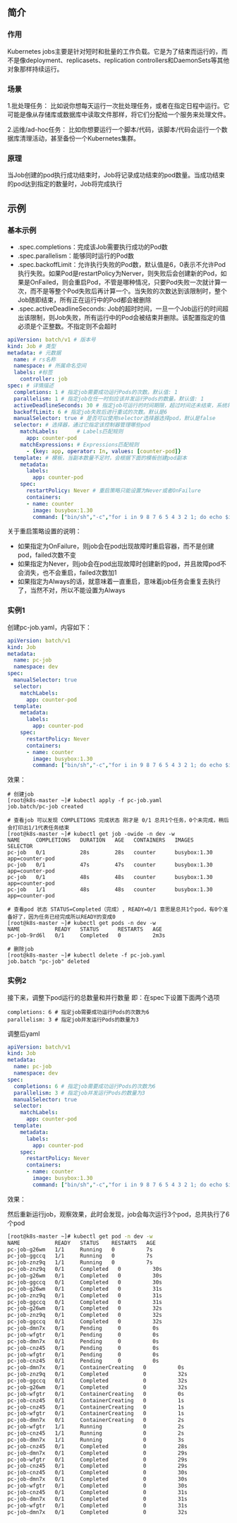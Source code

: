 ## 简介

### 作用

Kubernetes jobs主要是针对短时和批量的工作负载。它是为了结束而运行的，而不是像deployment、replicasets、replication controllers和DaemonSets等其他对象那样持续运行。

### 场景

1.批处理任务： 比如说你想每天运行一次批处理任务，或者在指定日程中运行。它可能是像从存储库或数据库中读取文件那样，将它们分配给一个服务来处理文件。

2.运维/ad-hoc任务： 比如你想要运行一个脚本/代码，该脚本/代码会运行一个数据库清理活动，甚至备份一个Kubernetes集群。

### 原理

当Job创建的pod执行成功结束时，Job将记录成功结束的pod数量。当成功结束的pod达到指定的数量时，Job将完成执行

## 示例

### 基本示例
* .spec.completions：完成该Job需要执行成功的Pod数
* .spec.parallelism：能够同时运行的Pod数
* .spec.backoffLimit：允许执行失败的Pod数，默认值是6，0表示不允许Pod执行失败。如果Pod是restartPolicy为Nerver，则失败后会创建新的Pod，如果是OnFailed，则会重启Pod，不管是哪种情况，只要Pod失败一次就计算一次，而不是等整个Pod失败后再计算一个。当失败的次数达到该限制时，整个Job随即结束，所有正在运行中的Pod都会被删除
* .spec.activeDeadlineSeconds: Job的超时时间，一旦一个Job运行的时间超出该限制，则Job失败，所有运行中的Pod会被结束并删除。该配置指定的值必须是个正整数。不指定则不会超时

```yaml
apiVersion: batch/v1 # 版本号
kind: Job # 类型       
metadata: # 元数据
  name: # rs名称 
  namespace: # 所属命名空间 
  labels: #标签
    controller: job
spec: # 详情描述
  completions: 1 # 指定job需要成功运行Pods的次数。默认值: 1
  parallelism: 1 # 指定job在任一时刻应该并发运行Pods的数量。默认值: 1
  activeDeadlineSeconds: 30 # 指定job可运行的时间期限，超过时间还未结束，系统将会尝试进行终止。
  backoffLimit: 6 # 指定job失败后进行重试的次数。默认是6
  manualSelector: true # 是否可以使用selector选择器选择pod，默认是false
  selector: # 选择器，通过它指定该控制器管理哪些pod
    matchLabels:      # Labels匹配规则
      app: counter-pod
    matchExpressions: # Expressions匹配规则
      - {key: app, operator: In, values: [counter-pod]}
  template: # 模板，当副本数量不足时，会根据下面的模板创建pod副本
    metadata:
      labels:
        app: counter-pod
    spec:
      restartPolicy: Never # 重启策略只能设置为Never或者OnFailure
      containers:
      - name: counter
        image: busybox:1.30
        command: ["bin/sh","-c","for i in 9 8 7 6 5 4 3 2 1; do echo $i;sleep 2;done"]
```

关于重启策略设置的说明：
* 如果指定为OnFailure，则job会在pod出现故障时重启容器，而不是创建pod，failed次数不变
* 如果指定为Never，则job会在pod出现故障时创建新的pod，并且故障pod不会消失，也不会重启，failed次数加1
* 如果指定为Always的话，就意味着一直重启，意味着job任务会重复去执行了，当然不对，所以不能设置为Always


### 实例1
创建pc-job.yaml，内容如下：
```yaml
apiVersion: batch/v1
kind: Job      
metadata:
  name: pc-job
  namespace: dev
spec:
  manualSelector: true
  selector:
    matchLabels:
      app: counter-pod
  template:
    metadata:
      labels:
        app: counter-pod
    spec:
      restartPolicy: Never
      containers:
      - name: counter
        image: busybox:1.30
        command: ["bin/sh","-c","for i in 9 8 7 6 5 4 3 2 1; do echo $i;sleep 3;done"]
```
效果：
```
# 创建job
[root@k8s-master ~]# kubectl apply -f pc-job.yaml
job.batch/pc-job created
 
# 查看job 可以发现 COMPLETIONS 完成状态 刚才是 0/1 总共1个任务，0个未完成，稍后会打印出1/1代表任务结束
[root@k8s-master ~]# kubectl get job -owide -n dev -w
NAME     COMPLETIONS   DURATION   AGE   CONTAINERS   IMAGES         SELECTOR
pc-job   0/1           28s        28s   counter      busybox:1.30   app=counter-pod
pc-job   0/1           47s        47s   counter      busybox:1.30   app=counter-pod
pc-job   0/1           48s        48s   counter      busybox:1.30   app=counter-pod
pc-job   1/1           48s        48s   counter      busybox:1.30   app=counter-pod
 
# 查看pod 状态 STATUS=Completed（完成）, READY=0/1 意思是总共1个pod，有0个准备好了，因为任务已经完成所以READY的变成0
[root@k8s-master ~]# kubectl get pods -n dev -w
NAME           READY   STATUS      RESTARTS   AGE
pc-job-9rd6l   0/1     Completed   0          2m3s
 
# 删除job
[root@k8s-master ~]# kubectl delete -f pc-job.yaml
job.batch "pc-job" deleted
```
### 实例2
接下来，调整下pod运行的总数量和并行数量 即：在spec下设置下面两个选项
```
completions: 6 # 指定job需要成功运行Pods的次数为6
parallelism: 3 # 指定job并发运行Pods的数量为3
```
调整后yaml
```yaml
apiVersion: batch/v1
kind: Job      
metadata:
  name: pc-job
  namespace: dev
spec:
  completions: 6 # 指定job需要成功运行Pods的次数为6
  parallelism: 3 # 指定job并发运行Pods的数量为3
  manualSelector: true
  selector:
    matchLabels:
      app: counter-pod
  template:
    metadata:
      labels:
        app: counter-pod
    spec:
      restartPolicy: Never
      containers:
      - name: counter
        image: busybox:1.30
        command: ["bin/sh","-c","for i in 9 8 7 6 5 4 3 2 1; do echo $i;sleep 3;done"]
```
效果：

然后重新运行job，观察效果，此时会发现，job会每次运行3个pod，总共执行了6个pod
```sh
[root@k8s-master ~]# kubectl get pod -n dev -w
NAME           READY   STATUS    RESTARTS   AGE
pc-job-g26wm   1/1     Running   0          7s
pc-job-ggccq   1/1     Running   0          7s
pc-job-znz9q   1/1     Running   0          7s
pc-job-znz9q   0/1     Completed   0          30s
pc-job-g26wm   0/1     Completed   0          30s
pc-job-ggccq   0/1     Completed   0          30s
pc-job-g26wm   0/1     Completed   0          31s
pc-job-znz9q   0/1     Completed   0          31s
pc-job-ggccq   0/1     Completed   0          31s
pc-job-g26wm   0/1     Completed   0          32s
pc-job-znz9q   0/1     Completed   0          32s
pc-job-ggccq   0/1     Completed   0          32s
pc-job-dmn7x   0/1     Pending     0          0s
pc-job-wfgtr   0/1     Pending     0          0s
pc-job-dmn7x   0/1     Pending     0          0s
pc-job-cnz45   0/1     Pending     0          0s
pc-job-wfgtr   0/1     Pending     0          0s
pc-job-cnz45   0/1     Pending     0          0s
pc-job-dmn7x   0/1     ContainerCreating   0          0s
pc-job-znz9q   0/1     Completed           0          32s
pc-job-ggccq   0/1     Completed           0          32s
pc-job-g26wm   0/1     Completed           0          32s
pc-job-wfgtr   0/1     ContainerCreating   0          0s
pc-job-cnz45   0/1     ContainerCreating   0          1s
pc-job-cnz45   0/1     ContainerCreating   0          1s
pc-job-wfgtr   0/1     ContainerCreating   0          1s
pc-job-dmn7x   0/1     ContainerCreating   0          2s
pc-job-wfgtr   1/1     Running             0          2s
pc-job-cnz45   1/1     Running             0          2s
pc-job-dmn7x   1/1     Running             0          3s
pc-job-cnz45   0/1     Completed           0          28s
pc-job-dmn7x   0/1     Completed           0          29s
pc-job-wfgtr   0/1     Completed           0          29s
pc-job-cnz45   0/1     Completed           0          29s
pc-job-cnz45   0/1     Completed           0          30s
pc-job-dmn7x   0/1     Completed           0          30s
pc-job-wfgtr   0/1     Completed           0          30s
pc-job-cnz45   0/1     Completed           0          31s
pc-job-dmn7x   0/1     Completed           0          31s
pc-job-wfgtr   0/1     Completed           0          31s
pc-job-dmn7x   0/1     Completed           0          32s
```